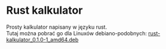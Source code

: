 # Rust kalkulator
Prosty kalkulator napisany w języku rust. <br>
Tutaj można pobrać go dla Linuxów debiano-podobnych: <a href="https://github.com/bold663key/rust_kalkulator/blob/main/target/debian/rust-kalkulator_0.1.0-1_amd64.deb">rust-kalkulator_0.1.0-1_amd64.deb<a><br>

